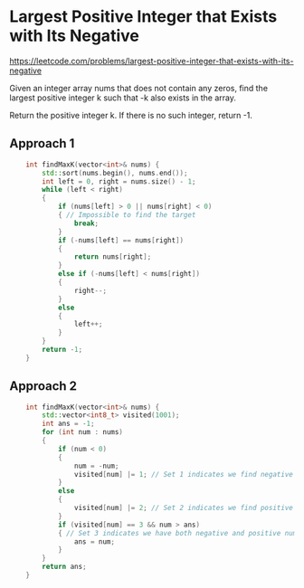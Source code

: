 # Largest Positive Integer that Exists with Its Negative

https://leetcode.com/problems/largest-positive-integer-that-exists-with-its-negative

Given an integer array nums that does not contain any zeros, find the largest positive integer k such that -k also exists in the array.

Return the positive integer k. If there is no such integer, return -1.



## Approach 1

``` C++
    int findMaxK(vector<int>& nums) {
        std::sort(nums.begin(), nums.end());
        int left = 0, right = nums.size() - 1;
        while (left < right)
        {
            if (nums[left] > 0 || nums[right] < 0)
            { // Impossible to find the target
                break;
            }
            if (-nums[left] == nums[right])
            {
                return nums[right];
            }
            else if (-nums[left] < nums[right])
            {
                right--;
            }
            else
            {
                left++;
            }
        }
        return -1;
    }
```

## Approach 2

``` C++
    int findMaxK(vector<int>& nums) {
        std::vector<int8_t> visited(1001);
        int ans = -1;
        for (int num : nums)
        {
            if (num < 0)
            {
                num = -num;
                visited[num] |= 1; // Set 1 indicates we find negative number
            }
            else 
            {
                visited[num] |= 2; // Set 2 indicates we find positive number
            }
            if (visited[num] == 3 && num > ans)
            { // Set 3 indicates we have both negative and positive number for current element
                ans = num;
            }
        }
        return ans;
    }
```